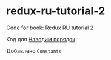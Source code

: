 # redux-ru-tutorial-2
Code for book:
Redux RU tutorial 2

Код для [Наводим порядок](http://sp.carkva-gazeta.by/redux-ru-tutorial-2/css_markup.html)

Добавлено ```Constants```
